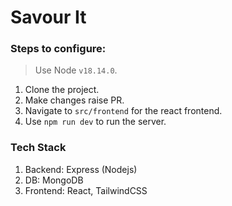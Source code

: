 # Savour It

### Steps to configure:

> Use Node `v18.14.0`.

1. Clone the project.
2. Make changes raise PR.
3. Navigate to `src/frontend` for the react frontend.
3. Use `npm run dev` to run the server.

### Tech Stack

1. Backend: Express (Nodejs)
2. DB: MongoDB
3. Frontend: React, TailwindCSS
